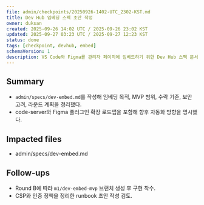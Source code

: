 ```yaml
---
file: admin/checkpoints/20250926-1402-UTC_2302-KST.md
title: Dev Hub 임베딩 스펙 초안 작성
owner: duksan
created: 2025-09-26 14:02 UTC / 2025-09-26 23:02 KST
updated: 2025-09-27 03:23 UTC / 2025-09-27 12:23 KST
status: done
tags: [checkpoint, devhub, embed]
schemaVersion: 1
description: VS Code와 Figma를 관리자 페이지에 임베드하기 위한 Dev Hub 스펙 문서를 추가했다.
---
```


## Summary

- `admin/specs/dev-embed.md`를 작성해 임베딩 목적, MVP 범위, 수락 기준, 보안 고려, 라운드 계획을 정리했다.
- code-server와 Figma 플러그인 확장 로드맵을 포함해 향후 자동화 방향을 명시했다.

## Impacted files

- admin/specs/dev-embed.md

## Follow-ups

- Round B에 따라 `m1/dev-embed-mvp` 브랜치 생성 후 구현 착수.
- CSP와 인증 정책을 정리한 runbook 초안 작성 검토.
